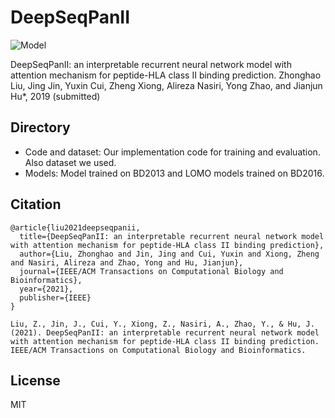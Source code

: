 # DeepSeqPanII

![Model](https://github.com/pcpLiu/DeepSeqPanII/blob/master/model.png)

DeepSeqPanII: an interpretable recurrent neural network model with attention mechanism for peptide-HLA class II binding prediction. Zhonghao Liu, Jing Jin, Yuxin Cui, Zheng Xiong, Alireza Nasiri, Yong Zhao, and Jianjun Hu*, 2019 (submitted)


## Directory
- Code and dataset: Our implementation code for training and evaluation. Also dataset we used.
- Models: Model trained on BD2013 and LOMO models trained on BD2016.

## Citation

```
@article{liu2021deepseqpanii,
  title={DeepSeqPanII: an interpretable recurrent neural network model with attention mechanism for peptide-HLA class II binding prediction},
  author={Liu, Zhonghao and Jin, Jing and Cui, Yuxin and Xiong, Zheng and Nasiri, Alireza and Zhao, Yong and Hu, Jianjun},
  journal={IEEE/ACM Transactions on Computational Biology and Bioinformatics},
  year={2021},
  publisher={IEEE}
}
```
```
Liu, Z., Jin, J., Cui, Y., Xiong, Z., Nasiri, A., Zhao, Y., & Hu, J. (2021). DeepSeqPanII: an interpretable recurrent neural network model with attention mechanism for peptide-HLA class II binding prediction. IEEE/ACM Transactions on Computational Biology and Bioinformatics.
```


## License
MIT



